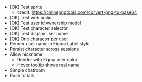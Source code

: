 - [OK] Test sprite
  - credit: https://onlinepngtools.com/convert-png-to-base64
- [OK] Test web audio
- [OK] Test user id ownership model
- [OK] Test character selector
- [OK] Test display user name
- [OK] One character per user
- Render user name in Figma Label style
- Persist character across sessions
- Allow nickname
  - Render with Figma user color
  - Hover tooltip shows real name
- Simple chatroom
- Push to talk
